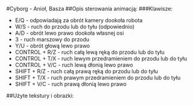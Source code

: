 #Cyborg - Anioł, Basza
##Opis sterowania animacją:
###Klawisze:
- E/Q - odpowiadają za obrót kamery dookoła robota
- W/S - ruch do przodu lub do tyłu (odpowiednio)
- A/D - obrót lewo prawo dookoła własnej osi
- 3 - ruch marszowy do przodu
- Y/U - obrót głową lewo prawo
- CONTROL + R/Z - ruch całą lewą ręką do przodu lub do tyłu
- CONTROL + T/X - ruch lewym przedramieniem do przodu lub do tyłu
- CONTROL + V/C - ruch lewą dłonią lewo prawo
- SHIFT + R/Z - ruch całą prawą ręką do przodu lub do tyłu
- SHIFT + T/X - ruch prawym przedramieniem do przodu lub do tyłu
- SHIFT + V/C - ruch prawą dłonią lewo prawo

##Użyte tekstury i obrazki:
